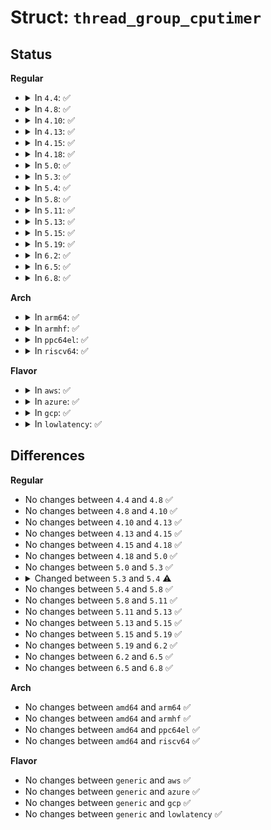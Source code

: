 # Struct: <code>thread_group_cputimer</code>

## Status
<b>Regular</b>
<ul>
<li>
<details>
<summary>In <code>4.4</code>: ✅</summary>

```c
struct thread_group_cputimer {
    struct task_cputime_atomic cputime_atomic;
    bool running;
    bool checking_timer;
};
```
</details>
</li>
<li>
<details>
<summary>In <code>4.8</code>: ✅</summary>

```c
struct thread_group_cputimer {
    struct task_cputime_atomic cputime_atomic;
    bool running;
    bool checking_timer;
};
```
</details>
</li>
<li>
<details>
<summary>In <code>4.10</code>: ✅</summary>

```c
struct thread_group_cputimer {
    struct task_cputime_atomic cputime_atomic;
    bool running;
    bool checking_timer;
};
```
</details>
</li>
<li>
<details>
<summary>In <code>4.13</code>: ✅</summary>

```c
struct thread_group_cputimer {
    struct task_cputime_atomic cputime_atomic;
    bool running;
    bool checking_timer;
};
```
</details>
</li>
<li>
<details>
<summary>In <code>4.15</code>: ✅</summary>

```c
struct thread_group_cputimer {
    struct task_cputime_atomic cputime_atomic;
    bool running;
    bool checking_timer;
};
```
</details>
</li>
<li>
<details>
<summary>In <code>4.18</code>: ✅</summary>

```c
struct thread_group_cputimer {
    struct task_cputime_atomic cputime_atomic;
    bool running;
    bool checking_timer;
};
```
</details>
</li>
<li>
<details>
<summary>In <code>5.0</code>: ✅</summary>

```c
struct thread_group_cputimer {
    struct task_cputime_atomic cputime_atomic;
    bool running;
    bool checking_timer;
};
```
</details>
</li>
<li>
<details>
<summary>In <code>5.3</code>: ✅</summary>

```c
struct thread_group_cputimer {
    struct task_cputime_atomic cputime_atomic;
    bool running;
    bool checking_timer;
};
```
</details>
</li>
<li>
<details>
<summary>In <code>5.4</code>: ✅</summary>

```c
struct thread_group_cputimer {
    struct task_cputime_atomic cputime_atomic;
};
```
</details>
</li>
<li>
<details>
<summary>In <code>5.8</code>: ✅</summary>

```c
struct thread_group_cputimer {
    struct task_cputime_atomic cputime_atomic;
};
```
</details>
</li>
<li>
<details>
<summary>In <code>5.11</code>: ✅</summary>

```c
struct thread_group_cputimer {
    struct task_cputime_atomic cputime_atomic;
};
```
</details>
</li>
<li>
<details>
<summary>In <code>5.13</code>: ✅</summary>

```c
struct thread_group_cputimer {
    struct task_cputime_atomic cputime_atomic;
};
```
</details>
</li>
<li>
<details>
<summary>In <code>5.15</code>: ✅</summary>

```c
struct thread_group_cputimer {
    struct task_cputime_atomic cputime_atomic;
};
```
</details>
</li>
<li>
<details>
<summary>In <code>5.19</code>: ✅</summary>

```c
struct thread_group_cputimer {
    struct task_cputime_atomic cputime_atomic;
};
```
</details>
</li>
<li>
<details>
<summary>In <code>6.2</code>: ✅</summary>

```c
struct thread_group_cputimer {
    struct task_cputime_atomic cputime_atomic;
};
```
</details>
</li>
<li>
<details>
<summary>In <code>6.5</code>: ✅</summary>

```c
struct thread_group_cputimer {
    struct task_cputime_atomic cputime_atomic;
};
```
</details>
</li>
<li>
<details>
<summary>In <code>6.8</code>: ✅</summary>

```c
struct thread_group_cputimer {
    struct task_cputime_atomic cputime_atomic;
};
```
</details>
</li>
</ul>
<b>Arch</b>
<ul>
<li>
<details>
<summary>In <code>arm64</code>: ✅</summary>

```c
struct thread_group_cputimer {
    struct task_cputime_atomic cputime_atomic;
};
```
</details>
</li>
<li>
<details>
<summary>In <code>armhf</code>: ✅</summary>

```c
struct thread_group_cputimer {
    struct task_cputime_atomic cputime_atomic;
};
```
</details>
</li>
<li>
<details>
<summary>In <code>ppc64el</code>: ✅</summary>

```c
struct thread_group_cputimer {
    struct task_cputime_atomic cputime_atomic;
};
```
</details>
</li>
<li>
<details>
<summary>In <code>riscv64</code>: ✅</summary>

```c
struct thread_group_cputimer {
    struct task_cputime_atomic cputime_atomic;
};
```
</details>
</li>
</ul>
<b>Flavor</b>
<ul>
<li>
<details>
<summary>In <code>aws</code>: ✅</summary>

```c
struct thread_group_cputimer {
    struct task_cputime_atomic cputime_atomic;
};
```
</details>
</li>
<li>
<details>
<summary>In <code>azure</code>: ✅</summary>

```c
struct thread_group_cputimer {
    struct task_cputime_atomic cputime_atomic;
};
```
</details>
</li>
<li>
<details>
<summary>In <code>gcp</code>: ✅</summary>

```c
struct thread_group_cputimer {
    struct task_cputime_atomic cputime_atomic;
};
```
</details>
</li>
<li>
<details>
<summary>In <code>lowlatency</code>: ✅</summary>

```c
struct thread_group_cputimer {
    struct task_cputime_atomic cputime_atomic;
};
```
</details>
</li>
</ul>

## Differences
<b>Regular</b>
<ul>
<li>
No changes between <code>4.4</code> and <code>4.8</code> ✅
</li>
<li>
No changes between <code>4.8</code> and <code>4.10</code> ✅
</li>
<li>
No changes between <code>4.10</code> and <code>4.13</code> ✅
</li>
<li>
No changes between <code>4.13</code> and <code>4.15</code> ✅
</li>
<li>
No changes between <code>4.15</code> and <code>4.18</code> ✅
</li>
<li>
No changes between <code>4.18</code> and <code>5.0</code> ✅
</li>
<li>
No changes between <code>5.0</code> and <code>5.3</code> ✅
</li>
<li>
<details>
<summary>Changed between <code>5.3</code> and <code>5.4</code> ⚠️</summary>
<ul>
<li>
<b>Field removed. </b>
<code>bool running</code>
</li>
<li>
<b>Field removed. </b>
<code>bool checking_timer</code>
</li>
</ul>
</details>
</li>
<li>
No changes between <code>5.4</code> and <code>5.8</code> ✅
</li>
<li>
No changes between <code>5.8</code> and <code>5.11</code> ✅
</li>
<li>
No changes between <code>5.11</code> and <code>5.13</code> ✅
</li>
<li>
No changes between <code>5.13</code> and <code>5.15</code> ✅
</li>
<li>
No changes between <code>5.15</code> and <code>5.19</code> ✅
</li>
<li>
No changes between <code>5.19</code> and <code>6.2</code> ✅
</li>
<li>
No changes between <code>6.2</code> and <code>6.5</code> ✅
</li>
<li>
No changes between <code>6.5</code> and <code>6.8</code> ✅
</li>
</ul>
<b>Arch</b>
<ul>
<li>
No changes between <code>amd64</code> and <code>arm64</code> ✅
</li>
<li>
No changes between <code>amd64</code> and <code>armhf</code> ✅
</li>
<li>
No changes between <code>amd64</code> and <code>ppc64el</code> ✅
</li>
<li>
No changes between <code>amd64</code> and <code>riscv64</code> ✅
</li>
</ul>
<b>Flavor</b>
<ul>
<li>
No changes between <code>generic</code> and <code>aws</code> ✅
</li>
<li>
No changes between <code>generic</code> and <code>azure</code> ✅
</li>
<li>
No changes between <code>generic</code> and <code>gcp</code> ✅
</li>
<li>
No changes between <code>generic</code> and <code>lowlatency</code> ✅
</li>
</ul>
